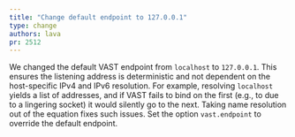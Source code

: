 ```yaml
---
title: "Change default endpoint to 127.0.0.1"
type: change
authors: lava
pr: 2512
---
```


We changed the default VAST endpoint from `localhost` to `127.0.0.1`. This
ensures the listening address is deterministic and not dependent on the
host-specific IPv4 and IPv6 resolution. For example, resolving `localhost`
yields a list of addresses, and if VAST fails to bind on the first (e.g., to due
to a lingering socket) it would silently go to the next. Taking name resolution
out of the equation fixes such issues. Set the option `vast.endpoint` to
override the default endpoint.

